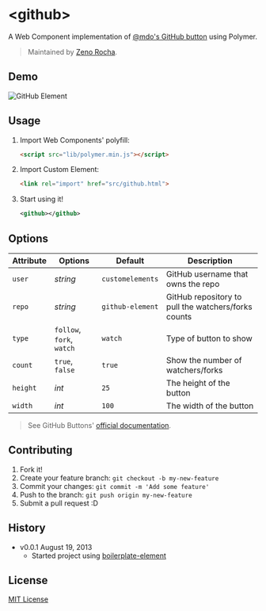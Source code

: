 # &lt;github&gt;

A Web Component implementation of [@mdo's GitHub button](https://github.com/mdo/github-buttons) using Polymer.

> Maintained by [Zeno Rocha](https://github.com/zenorocha).

## Demo

![GitHub Element](http://zno.io/QtpO/github-element.png)

## Usage

1. Import Web Components' polyfill:

	```html
	<script src="lib/polymer.min.js"></script>
	```

2. Import Custom Element:

	```html
	<link rel="import" href="src/github.html">
	```

3. Start using it!

	```xml
	<github></github>
	```

## Options

Attribute  | Options                   | Default             | Description
---        | ---                       | ---                 | ---
`user`     | *string*                  | `customelements`    | GitHub username that owns the repo
`repo`     | *string*                  | `github-element`    | GitHub repository to pull the watchers/forks counts
`type`     | `follow`, `fork`, `watch` | `watch`             | Type of button to show
`count`    | `true`, `false`           | `true`              | Show the number of watchers/forks
`height`   | *int*                     | `25`                | The height of the button
`width`    | *int*                     | `100`               | The width of the button

> See GitHub Buttons' [official documentation](https://github.com/mdo/github-buttons).

## Contributing

1. Fork it!
2. Create your feature branch: `git checkout -b my-new-feature`
3. Commit your changes: `git commit -m 'Add some feature'`
4. Push to the branch: `git push origin my-new-feature`
5. Submit a pull request :D

## History

* v0.0.1 August 19, 2013
	* Started project using [boilerplate-element](https://github.com/customelements/boilerplate-element)

## License

[MIT License](http://opensource.org/licenses/MIT)